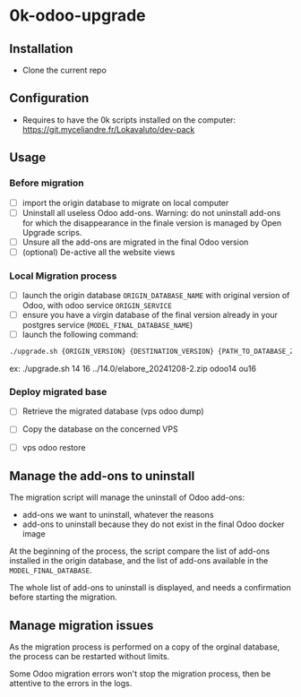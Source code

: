 # 0k-odoo-upgrade

## Installation

- Clone the current repo

## Configuration

- Requires to have the 0k scripts installed on the computer: https://git.myceliandre.fr/Lokavaluto/dev-pack

## Usage
### Before migration

- [ ] import the origin database to migrate on local computer
- [ ] Uninstall all useless Odoo add-ons. Warning: do not uninstall add-ons for which the disappearance in the finale version is managed by Open Upgrade scrips.
- [ ] Unsure all the add-ons are migrated in the final Odoo version
- [ ] (optional) De-active all the website views

### Local Migration process

- [ ] launch the origin database `ORIGIN_DATABASE_NAME` with original version of Odoo, with odoo service `ORIGIN_SERVICE`
- [ ] ensure you have a virgin database of the final version  already in your postgres service (`MODEL_FINAL_DATABASE_NAME`)
- [ ] launch the following command:

``` bash
./upgrade.sh {ORIGIN_VERSION} {DESTINATION_VERSION} {PATH_TO_DATABASE_ZIP} {ORIGIN_SERVICE} {MODEL_FINAL_DATABASE_NAME}
```

ex: ./upgrade.sh 14 16 ../14.0/elabore_20241208-2.zip odoo14 ou16

### Deploy migrated base

- [ ] Retrieve the migrated database (vps odoo dump)
- [ ] Copy the database on the concerned VPS
- [ ] vps odoo restore


## Manage the add-ons to uninstall

The migration script will manage the uninstall of Odoo add-ons:
- add-ons we want to uninstall, whatever the reasons
- add-ons to uninstall because they do not exist in the final Odoo docker image

At the beginning of the process, the script compare the list of add-ons installed in the origin database, and the list of add-ons available in the `MODEL_FINAL_DATABASE`.

The whole list of add-ons to uninstall is displayed, and needs a confirmation before starting the migration.


## Manage migration issues

As the migration process is performed on a copy of the orginal database, the process can be restarted without limits.

Some Odoo migration errors won't stop the migration process, then be attentive to the errors in the logs.
